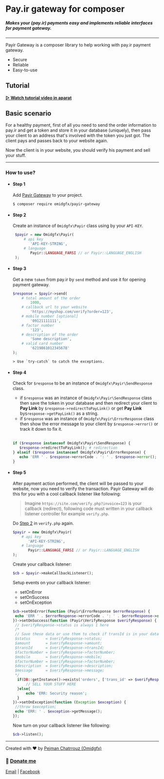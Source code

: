 # Pay.ir gateway for composer
##### Makes your (pay.ir) payments easy and implements reliable interfaces for payment gateway.

---
Payir Gateway is a composer library to help working with pay.ir payment gateway.

* Secure
* Reliable
* Easy-to-use

## Tutorial
#### [▷ Watch tutorial video in aparat](https://www.aparat.com/v/vBHIQ)


## Basic scenario

 For a healthy payment, first of all you need to send the order information to pay.ir and get a token and store it in your database (uniquely), then pass your client to an address that's involved with the token you just got. The client pays and passes back to your website again.

 Now the client is in your website, you should verify his payment and sell your stuff.

---

### How to use?

* #### Step 1
   Add [Payir Gateway](https://packagist.org/packages/omidgfx/payir-gateway) to your project.

   ```shell
   $ composer require omidgfx/payir-gateway
   ```
   
* #### Step 2
   Create an instance of `Omidgfx\Payir` class using by your `API-KEY`.

   ```php
    $payir = new Omidgfx\Payir(
        # api key
           'API-KEY-STRING',
        # language
           Payir::LANGUAGE_FARSI // or Payir::LANGUAGE_ENGLISH
    );
   ```
   
* #### Step 3
   Get a new `token` from pay.ir by `send` method and use it for opening payment gateway.
    ```php
    $response = $payir->send(
        # total amount of the order
            1000,
        # callback url to your website
            'https://myshop.com/verify?order=123',
        # mobile number [optional]
            '09121111111',
        # factor number
            '123',
        # description of the order
            'Some description',
        # valid card number
            '6219861012345678'
    );
    ```
      > Use `try-catch` to catch the exceptions.

* #### Step 4
    Check for `$response` to be an instance of `Omidgfx\Payir\SendResponse` class.

    * if `$response` was an instance of `Omidgfx\Payir\SendResponse` class then save the token in your database and then redirect your client to **Pay Link** by `$response->redirectToPayLink()` or get **Pay Link** by`$response->getPayLink()` as a string.
    * if `$response` was an instance of `Omidgfx\Payir\ErrorResponse` class then show the error message to your client by `$response->error()` or track it down to fix it.<br><br>
    
    ```php
   if ($response instanceof Omidgfx\Payir\SendResponse) {
       $response->redirectToPayLink(); # redirection
   } elseif ($response instanceof Omidgfx\Payir\ErrorResponse) {
       echo 'ERR ' . $response->errorCode . ': ' . $response->error();
   }
    ``` 
   
* #### Step 5
    After payment action performed, the client will be passed to your website, now you need to verify the transaction. Payir Gateway will do this for you with a cool callback listener like following:
    > Imagine `https://site.com/verify.php?invoice=123` is your callback (redirect), following code must written in your callback listener controller for example `verify.php`. 
    
   Do [Step 2](#step-2) in `verify.php` again.
   ```php
  $payir = new Omidgfx\Payir(
       # api key
          'API-KEY-STRING',
       # language
          Payir::LANGUAGE_FARSI // or Payir::LANGUAGE_ENGLISH
   );
   ```
    Create your callback listener:
    ```php
  $cb = $payir->makeCallbackListener();
    ```    
    Setup events on your callback listener:
    * setOnError
    * setOnSuccess
    * setOnException
    
    ```php
  $cb->setOnError(function (Payir\ErrorResponse $errorResponse) {
     echo 'ERR ' . $errorResponse->errorCode . ': ' . $errorResponse->error();
   })->setOnSuccess(function (Payir\VerifyResponse $verifyResponse) {
     // $verifyResponse->status is always 1 here
     /*
     // Save these data or use them to check if transId is in your database already.
     $status       = $verifyResponse->status;
     $amount       = $verifyResponse->amount;
     $transId      = $verifyResponse->transId;
     $factorNumber = $verifyResponse->factorNumber;
     $mobile       = $verifyResponse->mobile;
     $factorNumber = $verifyResponse->factorNumber;
     $description  = $verifyResponse->description;
     $message      = $verifyResponse->message;
     */
      if(DB::getInstance()->exists('orders', ['trans_id' => $verifyResponse->transId]) == false){
          // SELL YOUR STUFF HERE
      }else{
          echo 'ERR: Security reason';
      }
   })->setOnException(function (Exception $exception) {
     //throw $exception;
     echo 'ERR: ' . $exception->getMessage();
   });
    ```
  Now turn on your callback listener like following:
  ```php
  $cb->listen();
  ```
---
Created with ❤ by [Pejman Chatrrouz (Omidgfx)](https://github.com/omidgfx)

### 🎁 [Donate me](https://me.pay.ir/omidgfx)

[Email](mailto:info@omidgfx.com) | [Facebook](https://fb.com/omidgfx)
